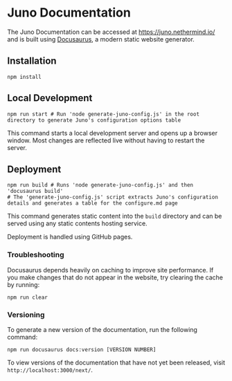 # Juno Documentation

The Juno Documentation can be accessed at <https://juno.nethermind.io/> and is built using [Docusaurus](https://docusaurus.io/), a modern static website generator.

## Installation

```shell
npm install
```

## Local Development

```shell
npm run start # Run 'node generate-juno-config.js' in the root directory to generate Juno's configuration options table
```

This command starts a local development server and opens up a browser window. Most changes are reflected live without having to restart the server.

## Deployment

```shell
npm run build # Runs 'node generate-juno-config.js' and then 'docusaurus build'
# The 'generate-juno-config.js' script extracts Juno's configuration details and generates a table for the configure.md page
```

This command generates static content into the `build` directory and can be served using any static contents hosting service.

Deployment is handled using GitHub pages.

### Troubleshooting

Docusaurus depends heavily on caching to improve site performance. If you make changes that do not appear in the website, try clearing the cache by running:

```shell
npm run clear
```

### Versioning

To generate a new version of the documentation, run the following command:

```shell
npm run docusaurus docs:version [VERSION NUMBER]
```

To view versions of the documentation that have not yet been released, visit `http://localhost:3000/next/`.
